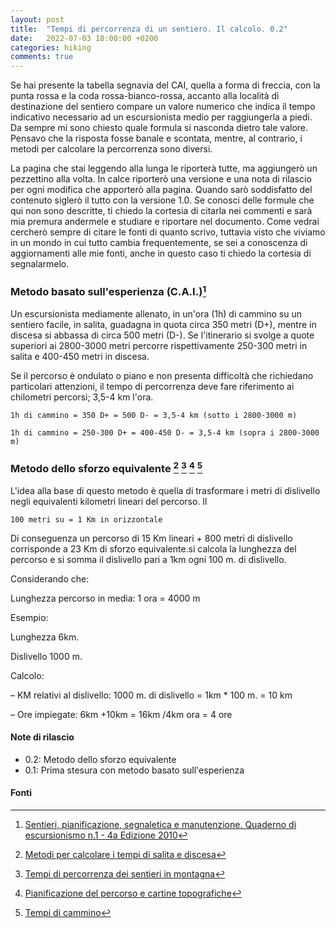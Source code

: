 ```yaml
---
layout: post
title:  "Tempi di percorrenza di un sentiero. Il calcolo. 0.2"
date:   2022-07-03 18:00:00 +0200
categories: hiking
comments: true
---
```


Se hai presente la tabella segnavia del CAI, quella a forma di freccia, con la punta rossa e la coda rossa-bianco-rossa, accanto alla località di destinazione del sentiero compare un valore numerico che indica il tempo indicativo necessario ad un escursionista medio per raggiungerla a piedi. Da sempre mi sono chiesto quale formula si nasconda dietro tale valore. Pensavo che la risposta fosse banale e scontata, mentre, al contrario, i metodi per calcolare la percorrenza sono diversi. 

La pagina che stai leggendo alla lunga le riporterà tutte, ma aggiungerò un pezzettino alla volta. In calce riporterò una versione e una nota di rilascio per ogni modifica che apporterò alla pagina. Quando sarò soddisfatto del contenuto siglerò il tutto con la versione 1.0. Se conosci delle formule che qui non sono descritte, ti chiedo la cortesia di citarla nei commenti e sarà mia premura andermele e studiare e riportare nel documento. Come vedrai cercherò sempre di citare le fonti di quanto scrivo, tuttavia visto che viviamo in un mondo in cui tutto cambia frequentemente, se sei a conoscenza di aggiornamenti alle mie fonti, anche in questo caso ti chiedo la cortesia di segnalarmelo. 

### Metodo basato sull'esperienza (C.A.I.)[^1]

Un escursionista mediamente allenato, in un'ora (1h) di cammino su un sentiero facile, in salita, guadagna in quota circa 350 metri (D+), mentre in discesa si abbassa di circa 500 metri (D-). Se l'itinerario si svolge a quote superiori ai 2800-3000 metri percorre rispettivamente 250-300 metri in salita e 400-450 metri in discesa.

Se il percorso è ondulato o piano e non presenta difficoltà che richiedano particolari attenzioni, il tempo di percorrenza deve fare riferimento ai chilometri percorsi; 3,5-4 km l'ora.

```1h di cammino = 350 D+ = 500 D- = 3,5-4 km (sotto i 2800-3000 m)```

```1h di cammino = 250-300 D+ = 400-450 D- = 3,5-4 km (sopra i 2800-3000 m) ```

### Metodo dello sforzo equivalente [^2] [^3] [^4] [^5]

L'idea alla base di questo metodo è quella di trasformare i metri di dislivello negli equivalenti kilometri lineari del percorso. Il 

```100 metri su = 1 Km in orizzontale```

 Di conseguenza un percorso di 15 Km lineari + 800 metri di dislivello corrisponde a 23 Km di sforzo equivalente.si calcola la lunghezza del percorso e si somma il dislivello pari a 1km ogni 100 m. di dislivello.

Considerando che:

Lunghezza percorso in media: 1 ora = 4000 m

Esempio:

Lunghezza 6km.


Dislivello 1000 m.

Calcolo:

– KM relativi al dislivello: 1000 m. di dislivello = 1km * 100 m. = 10 km

– Ore impiegate: 6km +10km = 16km /4km ora = 4 ore

#### Note di rilascio

- 0.2: Metodo dello sforzo equivalente
- 0.1: Prima stesura con metodo basato sull'esperienza

#### Fonti

[^1]: [Sentieri, pianificazione, segnaletica e manutenzione. Quaderno di escursionismo n.1 - 4a Edizione 2010][quaderno-escursionismo]
[^2]: [Metodi per calcolare i tempi di salita e discesa][sognando-un-4000]
[^3]: [Tempi di percorrenza dei sentieri in montagna][le-dolomiti-raccontano]
[^4]: [Pianificazione del percorso e cartine topografiche][overblog]
[^5]: [Tempi di cammino][girovagando]

[quaderno-escursionismo]: https://www.cai.it/wp-content/uploads/2018/12/8-1-Quaderno_1_2010.pdf
[sognando-un-4000]: https://www.sognandoun4000.it/index.php/calcolare-i-tempi-empiricamente-2
[le-dolomiti-raccontano]: http://www.ledolomitiraccontano.it/tempi-di-percorrenza-dei-sentieri-in-montagna
[overblog]: http://montagnaticino.over-blog.com/pages/Pianificazione_del_percorso_e_cartine_topografiche-684396.html
[girovagando]: https://www.girovagando.net/abbigliamento-tempi-temperature-escursioni-montagna/
